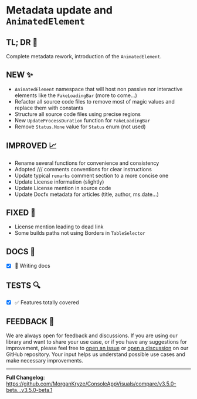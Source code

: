 # Metadata update and `AnimatedElement`

## TL; DR 🎯

Complete metadata rework, introduction of the `AnimatedElement`.

## NEW ✨

- `AnimatedElement` namespace that will host non passive nor interactive elements like the `FakeLoadingBar` (more to come...)
- Refactor all source code files to remove most of magic values and replace them with constants
- Structure all source code files using precise regions
- New `UpdateProcessDuration` function for `FakeLoadingBar`
- Remove `Status.None` value for `Status` enum (not used)

## IMPROVED 📈

- Rename several functions for convenience and consistency
- Adopted /// comments conventions for clear instructions
- Update typical `remarks` comment section to a more concise one
- Update License information (slightly)
- Update License mention in source code
- Update Docfx metadata for articles (title, author, ms.date...)

## FIXED 🐛

- License mention leading to dead link
- Some builds paths not using Borders in `TableSelector`

## DOCS 📜

- [x] 🚧 Writing docs

## TESTS 🔍

- [x] ✅ Features totally covered

## FEEDBACK 📃

We are always open for feedback and discussions. If you are using our library and want to share your use case, or if you have any suggestions for improvement, please feel free to [open an issue](https://github.com/MorganKryze/ConsoleAppVisuals/issues) or [open a discussion](https://github.com/MorganKryze/ConsoleAppVisuals/discussions) on our GitHub repository. Your input helps us understand possible use cases and make necessary improvements.

---

**Full Changelog**: https://github.com/MorganKryze/ConsoleAppVisuals/compare/v3.5.0-beta...v3.5.0-beta.1
